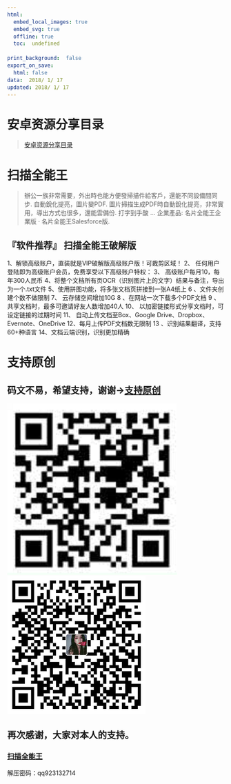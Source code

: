 ```yaml
---
html:
  embed_local_images: true
  embed_svg: true
  offline: true
  toc:  undefined

print_background:  false
export_on_save:
  html: false
data:  2018/ 1/ 17
updated: 2018/ 1/ 17
---
```




# 安卓资源分享目录

> [安卓资源分享目录](https://blog.csdn.net/qq923132714/article/details/83059823 "安卓资源分享目录")

# 扫描全能王

> 辦公一族非常需要，外出時也能方便發掃描件給客戶，還能不同設備間同步. 自動銳化提亮，圖片變PDF. 圖片掃描生成PDF時自動銳化提亮，非常實用，導出方式也很多，還能雲備份. 打字到手酸 ... 企業產品: 名片全能王企業版 · 名片全能王Salesforce版.

## 『软件推荐』 扫描全能王破解版

1、解锁高级账户，直装就是VIP破解版高级账户版！可裁剪区域！
2、 任何用户登陆即为高级账户会员，免费享受以下高级账户特权：
3、 高级账户每月10，每年300人民币
4、将整个文档所有页OCR（识别图片上的文字）结果与备注，导出为一个.txt文件
5、使用拼图功能，将多张文档页拼接到一张A4纸上
6 、文件夹创建个数不做限制
7、 云存储空间增加10G
8 、在网站一次下载多个PDF文档
9 、共享文档时，最多可邀请好友人数增加40人
10、 以加密链接形式分享文档时，可设定链接的过期时间
11、 自动上传文档至Box、Google Drive、Dropbox、Evernote、OneDrive
12、每月上传PDF文档数无限制
13 、识别结果翻译，支持60+种语言
14、文档云端识别，识别更加精确

# 支持原创
## 码文不易，希望支持，谢谢->**[支持原创](http://blog.csdn.net/qq923132714/article/details/79399145)**
![微信支付](https://raw.githubusercontent.com/923132714/my_picture/master/blog/support/weixin.png)![微信支付](https://raw.githubusercontent.com/923132714/my_picture/master/blog/support/支付宝.png)
## 再次感谢，大家对本人的支持。

### [扫描全能王](http://u16848854.ctfile.net/fs/16848854-331944406 "扫描全能王")

解压密码：qq923132714
